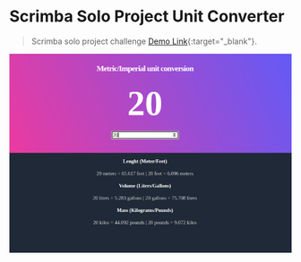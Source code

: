 # Scrimba Solo Project Unit Converter

> Scrimba solo project challenge
> [Demo Link](https://dghousi.github.io/solo-project-unit-converter/){:target="\_blank"}.

![Unit-converter-demo, The unit converter demo image](/img/unit-converter-demo.png)
